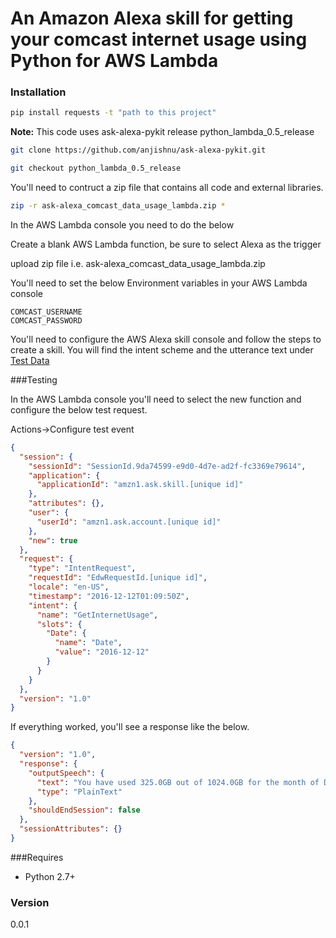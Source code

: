 # An Amazon Alexa skill for getting your comcast internet usage using Python for AWS Lambda 

### Installation

```bash
pip install requests -t "path to this project"
```

**Note:** This code uses ask-alexa-pykit release python_lambda_0.5_release 

```bash
git clone https://github.com/anjishnu/ask-alexa-pykit.git

git checkout python_lambda_0.5_release 
```

You'll need to contruct a zip file that contains all code and external libraries.

```bash
zip -r ask-alexa_comcast_data_usage_lambda.zip *
```

In the AWS Lambda console you need to do the below

Create a blank AWS Lambda function, be sure to select Alexa as the trigger

upload zip file i.e. ask-alexa_comcast_data_usage_lambda.zip

You'll need to set the below Environment variables in your AWS Lambda console

    COMCAST_USERNAME
    COMCAST_PASSWORD

You'll need to configure the AWS Alexa skill console and follow the steps to create a skill. You will find the 
intent scheme and the utterance text under [Test Data](/test-data)

###Testing

In the AWS Lambda console you'll need to select the new function and configure the below test request.

Actions->Configure test event

```json
{
  "session": {
    "sessionId": "SessionId.9da74599-e9d0-4d7e-ad2f-fc3369e79614",
    "application": {
      "applicationId": "amzn1.ask.skill.[unique id]"
    },
    "attributes": {},
    "user": {
      "userId": "amzn1.ask.account.[unique id]"
    },
    "new": true
  },
  "request": {
    "type": "IntentRequest",
    "requestId": "EdwRequestId.[unique id]",
    "locale": "en-US",
    "timestamp": "2016-12-12T01:09:50Z",
    "intent": {
      "name": "GetInternetUsage",
      "slots": {
        "Date": {
          "name": "Date",
          "value": "2016-12-12"
        }
      }
    }
  },
  "version": "1.0"
}
```

If everything worked, you'll see a response like the below.

```json
{
  "version": "1.0",
  "response": {
    "outputSpeech": {
      "text": "You have used 325.0GB out of 1024.0GB for the month of December!",
      "type": "PlainText"
    },
    "shouldEndSession": false
  },
  "sessionAttributes": {}
}
```

###Requires

* Python 2.7+

### Version
0.0.1
